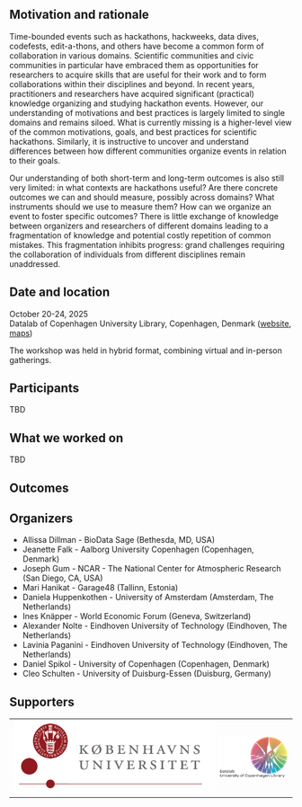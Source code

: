 <!--
.. title: Hack the Hackathon vol. 5
.. slug: events/hth5
.. hide_title: false
.. date: 2024-11-21 19:31:58 UTC
.. tags: 
.. category: 
.. link: 
.. description: 
.. type: text
-->

<style>
td, th {
   border: none!important;
}
</style>

## Motivation and rationale
Time-bounded events such as hackathons, hackweeks, data dives, codefests, edit-a-thons, and others have become a common form of collaboration in various domains. Scientific communities and civic communities in particular have embraced them as opportunities for researchers to acquire skills that are useful for their work and to form collaborations within their disciplines and beyond. In recent years, practitioners and researchers have acquired significant (practical) knowledge organizing and studying hackathon events. However, our understanding of motivations and best practices is largely limited to single domains and remains siloed. What is currently missing is a higher-level view of the common motivations, goals, and best practices for scientific hackathons. Similarly, it is instructive to uncover and understand differences between how different communities organize events in relation to their goals.

Our understanding of both short-term and long-term outcomes is also still very limited: in what contexts are hackathons useful? Are there concrete outcomes we can and should measure, possibly across domains? What instruments should we use to measure them? How can we organize an event to foster specific outcomes? There is little exchange of knowledge between organizers and researchers of different domains leading to a fragmentation of knowledge and potential costly repetition of common mistakes. This fragmentation inhibits progress: grand challenges requiring the collaboration of individuals from different disciplines remain unaddressed.

## Date and location
October 20-24, 2025  
Datalab of Copenhagen University Library, Copenhagen, Denmark ([website](https://kub.ku.dk/biblioteker/nord/), [maps](https://maps.app.goo.gl/VKSgnkTfvafwHg377))

The workshop was held in hybrid format, combining virtual and in-person gatherings.

## Participants
TBD

## What we worked on
TBD

## Outcomes

## Organizers
- Allissa Dillman - BioData Sage (Bethesda, MD, USA)
- Jeanette Falk - Aalborg University Copenhagen (Copenhagen, Denmark)
- Joseph Gum - NCAR - The National Center for Atmospheric Research (San Diego, CA, USA)
- Mari Hanikat - Garage48 (Tallinn, Estonia)
- Daniela Huppenkothen - University of Amsterdam (Amsterdam, The Netherlands)
- Ines Knäpper - World Economic Forum (Geneva, Switzerland)
- Alexander Nolte - Eindhoven University of Technology (Eindhoven, The Netherlands)
- Lavinia Paganini - Eindhoven University of Technology (Eindhoven, The Netherlands)
- Daniel Spikol - University of Copenhagen (Copenhagen, Denmark)
- Cleo Schulten - University of Duisburg-Essen (Duisburg, Germany)

## Supporters

<table>
  <tr>
    <td><a href="https://www.ku.dk/en" target="_blank" class="logo-link"><img class="logo" src="/images/funders/university-of-copenhagen.png" alt="University of Copenhagen"/></a></td>
    <td><a href="https://kub.kb.dk/datalab" target="_blank" class="logo-link"><img class="logo" src="/images/funders/datalab-kub-library.png" alt="Kub Datalab"/></a></td>
  </tr>
</table>
